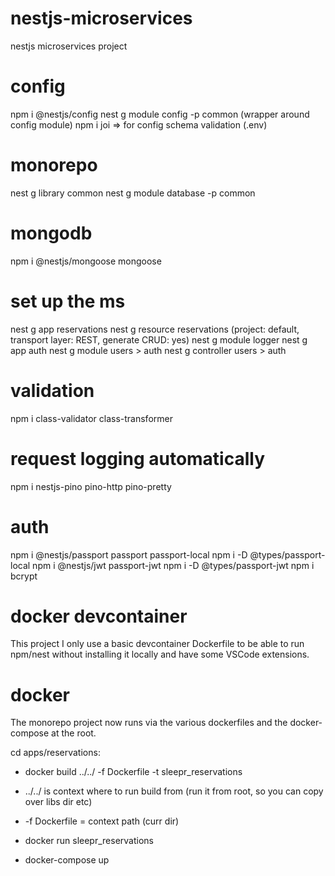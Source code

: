 # nestjs-microservices

nestjs microservices project

# config

npm i @nestjs/config
nest g module config -p common (wrapper around config module)
npm i joi => for config schema validation (.env)

# monorepo

nest g library common
nest g module database -p common

# mongodb

npm i @nestjs/mongoose mongoose

# set up the ms

nest g app reservations
nest g resource reservations (project: default, transport layer: REST, generate CRUD: yes)
nest g module logger
nest g app auth
nest g module users > auth
nest g controller users > auth

# validation

npm i class-validator class-transformer

# request logging automatically

npm i nestjs-pino pino-http pino-pretty

# auth

npm i @nestjs/passport passport passport-local
npm i -D @types/passport-local
npm i @nestjs/jwt passport-jwt
npm i -D @types/passport-jwt
npm i bcrypt

# docker devcontainer

This project I only use a basic devcontainer Dockerfile to be able to run npm/nest without installing it locally and have some VSCode extensions.

# docker

The monorepo project now runs via the various dockerfiles and the docker-compose at the root.

cd apps/reservations:

- docker build ../../ -f Dockerfile -t sleepr_reservations

- ../../ is context where to run build from (run it from root, so you can copy over libs dir etc)
- -f Dockerfile = context path (curr dir)

- docker run sleepr_reservations
- docker-compose up
